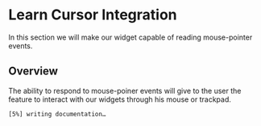 # Learn Cursor Integration

In this section we will make our widget capable of reading mouse-pointer events.

## Overview

The ability to respond to mouse-poiner events will give to the user the feature to interact with our widgets through his mouse or trackpad.

`[5%] writing documentation…`
